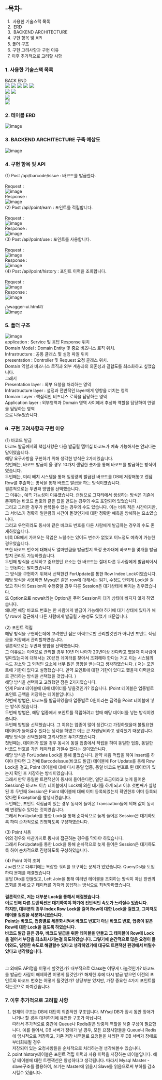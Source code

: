 
## -목차-
&nbsp;&nbsp;1.  사용한 기술스택 목록
<br>
&nbsp;&nbsp;2.  ERD
<br>
&nbsp;&nbsp;3.  BACKEND ARCHITECTURE
<br>
&nbsp;&nbsp;4.   구현 항목 및 API
<br>
&nbsp;&nbsp;5.   폴더 구조
<br>
&nbsp;&nbsp;6.   구현 고려사항과 구현 이유
<br>
&nbsp;&nbsp;7.   이후 추가적으로 고려할 사항
<br>

### 1. 사용한 기술스택 목록
BACK END<br/>
<img src="https://img.shields.io/badge/java-007396?style=for-the-badge&logo=Java&logoColor=white">
<img src="https://img.shields.io/badge/Spring Boot-6DB33F?style=for-the-badge&logo=Spring Boot&logoColor=white">
<img src="https://img.shields.io/badge/MySQL-007396?style=for-the-badge&logo=MySQL&logoColor=white">
<img src="https://img.shields.io/badge/AWS-007396?style=for-the-badge&logo=amazonaws&logoColor=white">
<img src="https://img.shields.io/badge/Spring data Jpa-231F20?style=for-the-badge&logo=Spring data Jpa&logoColor=white">  
<img src="https://img.shields.io/badge/Spring Validation-6DB33F?style=for-the-badge&logo=Spring Validation&logoColor=white">
<img src="https://img.shields.io/badge/Spring hateoas-231F20?style=for-the-badge&logo=Spring hateoas&logoColor=white">  
<img src="https://img.shields.io/badge/Swagger-231F20?style=for-the-badge&logo=Swagger&logoColor=white">  
<img src="https://img.shields.io/badge/querydsl-4479A1?style=for-the-badge&logo=querydsl&logoColor=white">

### 2. 테이블 ERD
![image](https://user-images.githubusercontent.com/31757314/180645966-59c0225e-98a3-49f6-830a-e1b04fbcf54d.png)

### 3. BACKEND ARCHITECTURE 구축 예상도
![image](https://user-images.githubusercontent.com/31757314/180651252-7a739d6b-69e4-419c-afb3-3fae12f87d46.png)

### 4. 구현 항목 및 API
(1) Post /api/barcode/issue : 바코드를 발급한다.<br/>
<br/>Request : <br/>
![image](https://user-images.githubusercontent.com/31757314/180654915-04add0ec-c3bb-454f-b2e6-539edaf6bdfc.png)
<br/>Response : <br/>
![image](https://user-images.githubusercontent.com/31757314/180654982-6653cbfa-76d0-4998-91a1-a3dcafecd7bf.png)
<br/>
(2) Post /api/point/earn : 포인트를 적립합니다.<br/>
<br/>Request : <br/>
![image](https://user-images.githubusercontent.com/31757314/180655163-1a184486-06a4-4429-8923-b6f64ef97492.png)
<br/>Response : <br/>
![image](https://user-images.githubusercontent.com/31757314/180655187-a96ac22c-66ac-4321-bc08-cf0b69901af4.png)
<br/>
(3) Post /api/point/use : 포인트를 사용합니다.<br/>
<br/>Request : <br/>
![image](https://user-images.githubusercontent.com/31757314/180655203-ac5ddefa-acee-4036-89be-f331fe86d7ce.png)
<br/>Response : <br/>
![image](https://user-images.githubusercontent.com/31757314/180655220-7c86cc9f-97bd-422a-a6f7-258d657f94ab.png)
<br/>
(4) Post /api/point/history : 포인트 이력을 조회합니다.<br/>
<br/>Request : <br/>
![image](https://user-images.githubusercontent.com/31757314/180655254-67b9e6ad-8952-4bbd-bd48-e072d74703c9.png)
<br/>Response : <br/>
![image](https://user-images.githubusercontent.com/31757314/180655274-cc088c93-b4f4-419c-a4a4-c5869677a7cf.png)
<br/> 

/swagger-ui.html#/<br/>
![image](https://user-images.githubusercontent.com/31757314/180652161-ec7c5c11-4980-428f-9084-e9043ed2a48b.png)

### 5. 폴더 구조
![image](https://user-images.githubusercontent.com/31757314/180652094-c07a789e-4868-4856-889d-de32e63c9b11.png)<br/>
application : Service 및 응답 Response 위치 <br/>
Domain Model : Domain Entity 및 중요 비즈니스 로직 위치.<br/>
Infrastructure : 공통 클래스 및 설정 파일 위치<br/>
presentation : Controller 및 Request 요청 클래스 위치.<br/>
Domain 역할과 비즈니스 로직과 외부 계층과의 의존성과 결합도를 최소화하고 싶었습니다.<br/>
그래서 <br/>
Presentation layer : 외부 요청을 처리하는 영역<br/>
Infrastructure layer : 설정과 전반적인 layer에게 영향을 끼치는 영역<br/>
Domain Layer : 핵심적인 비즈니스 로직을 담당하는 영역<br/>
Application layer : 외부영역과 Domain 영역 사이에서 추상화 역할을 담당하여 연결을 담당하는 영역<br/>
으로 나누었습니다.<br/>

### 6. 구현 고려사항과 구현 이유
(1) 바코드 발급<br/>
바코드 발급에서의 핵심사항은 다음 발급될 멤버십 바코드가 예측 가능해서는 안되다는 말이였습니다.<br/>
해당 요구사항을 구현하기 위해 생각한 방식은 2가지였습니다.<br/>
첫번째는, 바코드 발급이 올 경우 10가지 랜덤한 숫자를 통해 바코드를 발급하는 방식이였습니다.<br/>
두번째는, 미리 배치 시스템을 통해 일정량의 발급된 바코드를 DB에 저장해놓고 랜덤 Row를 추출하는 방식을 통해 바코드 발급을 하는 방식이였습니다.<br/>
결론적으로는 두번째 방법을 선택했습니다.<br/>
그 이유는, 예측 가능성이 이유였습니다. 랜덤으로 그자리에서 생성하는 방식은 기존에 존재하는 바코드 번호와 같은 값을 만드는 경우의 수도 포함되어 있었습니다.<br/>
그리고 그러한 경우가 반복될수 있는 경우의 수도 있습니다. 이는 비록 적은 시간이지만, 그 서비스가 정확히 얼만큼의 시간이 돌것인가에 대한 정확한 예측을 방해하는 요소였습니다.<br/> 그리고 우연히라도 동시에 같은 바코드 번호를 다른 사람에게 발급하는 경우의 수도  존재하였습니다.<br/>비록 DB에서 가져오는 작업은 느릴수는 있어도 변수가 없었고 어느정도 예측이 가능한 경우였습니다.<br/>또한 바코드 번호에 대해서도 얼마만큼을 발급할지 특정 숫자대에 바코드를 몇개를 발급할지 관리도 가능하였습니다.<br/> 
두번째 방식을 선택하고 중요했던 요소는 한 바코드는 절대 다른 두사람에게 발급되어서는 안된다는 말이였습니다.<br/>
그 방식을 구현하기 위해서 선택한건 ForUpdate를 통한 Row Index Lock이였습니다.<br/> 해당 방식을 사용하면 Mysql은 같은 row에 대해서는 읽기, 수정도 안되게 Lock을 걸었고 하나의 Session이 수행중일 경우 다른 Session은 대기상태에 빠지는 경우였습니다.<br/>
또 Option으로 nowait라는 Option을 주어 Session이 대기 상태에 빠지지 않게 하였습니다. <br/>왜냐면 해당 바코드 번호는 한 사람에게 발급이 가능해야 하기에 대기 상태에 있다가 해당 row에 접근해서 다른 사람에게 발급될 가능성도 있었기 때문입니다.
<br/><br/>
(2) 포인트 적립<br/>
해당 방식을 구현하는데에 고려했던 점은 이력으로만 관리할것인가 아니면 포인트 적립금을 저장해서 관리할까였습니다.<br/>
결론적으로는 두번째 방법을 선택했습니다.<br/>
그 이유로는 이력으로 관리할 경우 10년 더 나아가 20년이상 간다라고 했을때 이사람이 얼마있는지에 대해서는 20년전 데이터를 찾아서 조회해야 한다는 거고 이는 시스템의 속도 감소와 그 외적인 요소에 너무 많은 영향을 받는다고 생각하였습니다. ( 저는 포인트에 기한이 없다고 설정했습니다. 만약 포인트에 대한 기한이 있다고 했을때 이력만으로 관리하는 방식을 선택했을 것입니다. )<br/>
해당 방식을 선택하고 고려했던 점은 2가지였습니다.<br/>
언제 Point 테이블에 대해 데이터를 넣을것인가? 였습니다. (Point 테이블은 업종별로 포인트 금액을 저장하는 테이블입니다.)<br/>
첫번째 방법은, 바코드를 발급하였을때 업종별로 0원이라는 금액을 Point 테이블에 넣는 방식이였습니다.<br/>
두번째 방법은, 해당 업종에서 포인트를 적립하려고 할때 해당 데이터를 넣는 방식이였습니다.<br/>
두번째 방법을 선택했습니다. 그 이유는 업종이 많이 생긴다고 가정하였을때 불필요한 데이터가 들어갈수 있다는 생각을 하였고 이는 큰 자원낭비라고 생각했기 때문입니다.<br/>
해당 방식을 선택했을때 고려사항은 두가지였습니다.<br/>
첫번째는, 데이터가 없을 경우 동시에 동일 업종에서 적립을 하여 동일한 업종, 동일한 바코드 번호를 가진 데이터를 가질수 있다는 것이였습니다.<br/>
해당 방식은 ForUpdate Lock을 통해 풀었습니다. 만약 처음 적립을 하여 Insert를 하여야 한다면 그 전에 BarcodeIssue(바코드 발급) 테이블에 For Update를 통해 Row Lock을 걸고, Point 테이블에 대해 다시 동일 업종, 동일 바코드 번호로 된 데이터가 있는지 확인 후 저장하는 방식이였습니다. <br/>그래서 만약 동일한 트랜잭션이 동시에 들어온다면, 일단 조금이라고 늦게 들어온 Session은 바코드 이슈 테이블에서 Lock에 의한 대기를 하게 되고 이후 첫번째가 실행된 후 두번째 Session은 Point 테이블에 대해 이미 등록되었는지 확인한후 이미 등록되었다면 Exception을 발생시켰습니다.<br/>
두번째는, 포인트 적립금이 있는 경우 동시에 들어온 Transcation들에 의해 값이 동시에 변경될수 있다는 것이였습니다.<br/> 그래서 ForUpdate를 통한 Lock을 통해 순차적으로 늦게 들어온 Session은 대기하도록 하여 순차적으로 진행하도록 구성하였습니다.<br/>

(3) Point 사용<br/>
위의 경우와 마찬가지로 동시에 접근하는 경우를 막아야 하였습니다.<br/> 그래서 ForUpdate를 통한 Lock을 통해 순차적으로 늦게 들어온 Session은 대기하도록 하여 순차적으로 진행하도록 구성하였습니다.<br/>

(4) Point 이력 조회<br/>
Jpa만으로 다루기에는 복잡한 쿼리를 요구하는 문제가 있었습니다. QueryDsl을 도입하여 문제를 해결했습니다<br/>
응답 Dto를 만들었고, Left Join을 통해 여러번 테이블을 조회하는 방식이 아닌 한번의 조회를 통해 요구 데이터를 가져와 응답하는 방식으로 최적화하였습니다.


#### 결론적으로, 저는 대부분 Lock을 통해서 해결했습니다. <br/>이로 인해 다른 트랜잭션은 대기하여야 하기에 전반적인 속도가 느려질수 있습니다.<br/> 하지만, 대부분의 경우 Index Row Lock을 걸어 Row에 대한 Lock을 걸었고, 그마저도 테이블 컬럼을 세분화시켰습니다. <br/>Point는 바코드, 업종별로 세분화시켜서 바코드 번호가 아닌 바코드 번호, 업종이 같은 Row에 대한 Lock을 걸도록 하였습니다. <br/>바코드 발급 같은 경우, 바코드 발급을 위한 테이블을 만들고 그 테이블에 Row에 Lock을 걸어서 부담을 최소화시키는걸 의도하였습니다. 그렇기에 순간적으로 많은 요청이 들어와도, 일정한 속도로 해결할수 있다고 생각하였기에 대규모 트랜잭션 환경에서 버틸수 있다고 생각했습니다.

<br/>
그 외에도 API명을 어떻게 할것인가? 내부적으로 Class는 어떻게 나눌것인가? 바코드를 발급한 사람이 해제하면 어떻게 될것인가? 해제한 후에 다시 발급 받으면 이전의 포인트와 바코드 번호는 어떻게 될것인가? 상당부분 있지만, 가장 중요한 4가지 포인트를 적는것으로 마치겠습니다.

### 7. 이후 추가적으로 고려할 사항
1. 현재의 구조는 DB에 대단히 의존적인 구조입니다. MYsql DB가 잠시 동안 장애가 나거나 할 경우 대처하기에 유연한 구조가 아닙니다.<br/>
   따라서 추가적으로 중간에 Queue나 Redis같은 방충제 역할을 해줄 구성이 필요합니다.
   예를 들어서, DB 서버가 장애가 날 경우, 모든 요청사항들을 Queue나 Redis에 임시적으로 저장하고, 기존 저장 내역들로 요청들을 처리한 후 DB 서버가 장애로부터회복될 경우<br/>
   저장되어 있는 요청사항들을 순차적으로 처리하는걸 생각해볼수 있습니다.
2. point history테이블은 포인트 적립 이력과 사용 이력을 저장하는 테이블입니다. 해당 테이블에 대한 트랜잭션은 왕성하다고 생각됩니다. 따라서 Mysql Master - slave구조를 활용하여, 쓰기는 Master에 읽을시 Slave를 읽음으로써 부하를 감소시킬수 있습니다.
